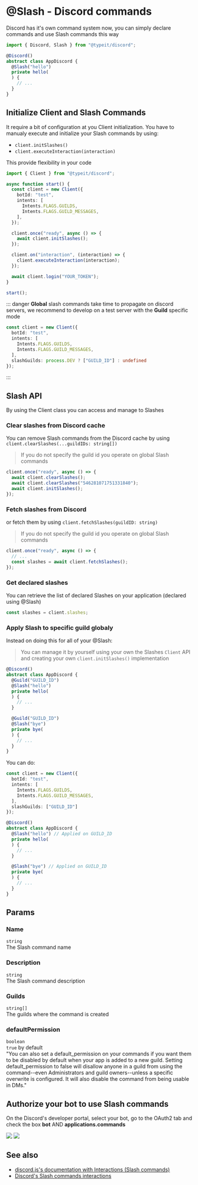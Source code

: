 # @Slash - Discord commands
Discord has it's own command system now, you can simply declare commands and use Slash commands this way

```ts
import { Discord, Slash } from "@typeit/discord";

@Discord()
abstract class AppDiscord {
  @Slash("hello")
  private hello(
  ) {
    // ...
  }
}
```

## Initialize Client and Slash Commands

It require a bit of configuration at you Client initialization.
You have to manualy execute and initialize your Slash commands by using:
- `client.initSlashes()`
- `client.executeInteraction(interaction)`

This provide flexibility in your code

```ts
import { Client } from "@typeit/discord";

async function start() {
  const client = new Client({
    botId: "test",
    intents: [
      Intents.FLAGS.GUILDS,
      Intents.FLAGS.GUILD_MESSAGES,
    ],
  });

  client.once("ready", async () => {
    await client.initSlashes();
  });

  client.on("interaction", (interaction) => {
    client.executeInteraction(interaction);
  });

  await client.login("YOUR_TOKEN");
}

start();
```

::: danger
**Global** slash commands take time to propagate on discord servers, we recommend to develop on a test server with the **Guild** specific mode

```ts
const client = new Client({
  botId: "test",
  intents: [
    Intents.FLAGS.GUILDS,
    Intents.FLAGS.GUILD_MESSAGES,
  ],
  slashGuilds: process.DEV ? ["GUILD_ID"] : undefined
});
```
:::

## Slash API
By using the Client class you can access and manage to Slashes

### Clear slashes from Discord cache
You can remove Slash commands from the Discord cache by using `client.clearSlashes(...guildIDs: string[])`

> If you do not specify the guild id you operate on global Slash commands

```ts
client.once("ready", async () => {
  await client.clearSlashes();
  await client.clearSlashes("546281071751331840");
  await client.initSlashes();
});
```

### Fetch slashes from Discord
or fetch them by using `client.fetchSlashes(guildID: string)`
> If you do not specify the guild id you operate on global Slash commands

```ts
client.once("ready", async () => {
  // ...
  const slashes = await client.fetchSlashes();
});
```

### Get declared slashes
You can retrieve the list of declared Slashes on your application (declared using @Slash)
```ts
const slashes = client.slashes;
```

### Apply Slash to specific guild globaly
Instead on doing this for all of your @Slash:

> You can manage it by yourself using your own the Slashes `Client` API and creating your own `client.initSlashes()` implementation

```ts
@Discord()
abstract class AppDiscord {
  @Guild("GUILD_ID")
  @Slash("hello")
  private hello(
  ) {
    // ...
  }

  @Guild("GUILD_ID")
  @Slash("bye")
  private bye(
  ) {
    // ...
  }
}
```

You can do:

```ts
const client = new Client({
  botId: "test",
  intents: [
    Intents.FLAGS.GUILDS,
    Intents.FLAGS.GUILD_MESSAGES,
  ],
  slashGuilds: ["GUILD_ID"]
});
```
```ts
@Discord()
abstract class AppDiscord {
  @Slash("hello") // Applied on GUILD_ID
  private hello(
  ) {
    // ...
  }

  @Slash("bye") // Applied on GUILD_ID
  private bye(
  ) {
    // ...
  }
}
```

## Params

### Name
`string`  
The Slash command name

### Description
`string`  
The Slash command description

### Guilds
`string[]`   
The guilds where the command is created

### defaultPermission
`boolean`  
`true` by default     
"You can also set a default_permission on your commands if you want them to be disabled by default when your app is added to a new guild. Setting default_permission to false will disallow anyone in a guild from using the command--even Administrators and guild owners--unless a specific overwrite is configured. It will also disable the command from being usable in DMs."

## Authorize your bot to use Slash commands
On the Discord's developer portal, select your bot, go to the OAuth2 tab and check the box **bot** AND **applications.commands**

![](/discord.ts/authorize1.png)
![](/discord.ts/authorize2.png)

## See also
- [discord.js's documentation with Interactions (Slash commands)](https://discord.js.org/#/docs/main/master/general/welcome)
- [Discord's Slash commands interactions](https://discord.com/developers/docs/interactions/slash-commands)
